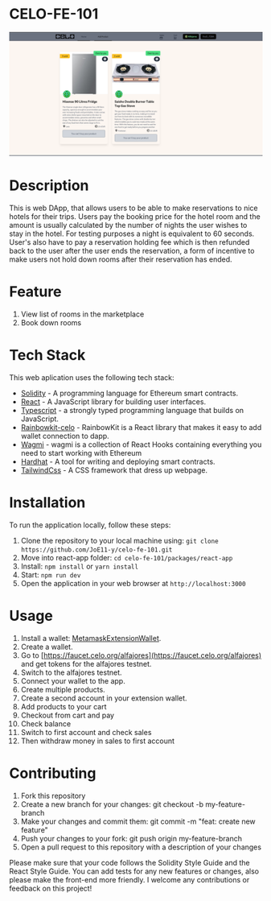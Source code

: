 ﻿# CELO-FE-101

![Alt text](./packages/react-app/public/demo.png "Demo")

# Description

This is web DApp, that allows users to be able to make reservations to nice hotels for their trips. Users pay the booking price for the hotel room and the amount is usually calculated by the number of nights the user wishes to stay in the hotel. For testing purposes a night is equivalent to 60 seconds. User's also have to pay a reservation holding fee which is then refunded back to the user after the user ends the reservation, a form of incentive to make users not hold down rooms after their reservation has ended.

# Feature

1. View list of rooms in the marketplace
2. Book down rooms

# Tech Stack
This web aplication uses the following tech stack:
- [Solidity](https://docs.soliditylang.org/) - A programming language for Ethereum smart contracts.
- [React](https://reactjs.org/) - A JavaScript library for building user interfaces.
- [Typescript](https://www.typescriptlang.org) - a strongly typed programming language that builds on JavaScript.
- [Rainbowkit-celo](https://docs.celo.org/developer/rainbowkit-celo) - RainbowKit is a React library that makes it easy to add wallet connection to dapp.
- [Wagmi](https://wagmi.sh) - wagmi is a collection of React Hooks containing everything you need to start working with Ethereum
- [Hardhat](https://hardhat.org/) - A tool for writing and deploying smart contracts.
- [TailwindCss](https://tailwindcss.com) - A CSS framework that dress up webpage.

# Installation
To run the application locally, follow these steps:

1. Clone the repository to your local machine using: ``` git clone https://github.com/JoE11-y/celo-fe-101.git ```
2. Move into react-app folder: ``` cd celo-fe-101/packages/react-app ```
3. Install: ``` npm install ``` or ``` yarn install ```
4. Start: ``` npm run dev ```
5. Open the application in your web browser at ``` http://localhost:3000 ```

# Usage
1. Install a wallet: [MetamaskExtensionWallet](https://chrome.google.com/webstore/detail/metamask/nkbihfbeogaeaoehlefnkodbefgpgknn?hl=en).
2. Create a wallet.
3. Go to [https://faucet.celo.org/alfajores](https://faucet.celo.org/alfajores) and get tokens for the alfajores testnet.
4. Switch to the alfajores testnet.
5. Connect your wallet to the app.
6. Create multiple products.
7. Create a second account in your extension wallet.
8. Add products to your cart
9. Checkout from cart and pay
10. Check balance
11. Switch to first account and check sales
12. Then withdraw money in sales to first account

# Contributing
1. Fork this repository
2. Create a new branch for your changes: git checkout -b my-feature-branch
3. Make your changes and commit them: git commit -m "feat: create new feature"
4. Push your changes to your fork: git push origin my-feature-branch
5. Open a pull request to this repository with a description of your changes

Please make sure that your code follows the Solidity Style Guide and the React Style Guide. You can add tests for any new features or changes, also please make the front-end more friendly. I welcome any contributions or feedback on this project!
